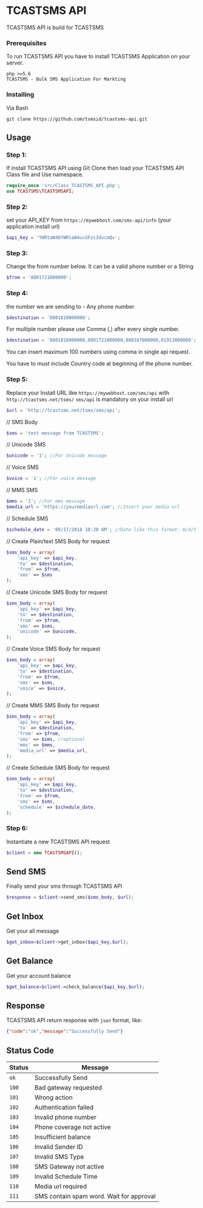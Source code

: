 # TCASTSMS API

TCASTSMS API is build for TCASTSMS


### Prerequisites

To run TCASTSMS API you have to install TCASTSMS Application on your server. 
```
php >=5.6
TCASTSMS - Bulk SMS Application For Markting
```

### Installing
Via Bash

```
git clone https://github.com/tsmsid/tcastsms-api.git
```

## Usage


 ### Step 1:
If install TCASTSMS API using Git Clone then load your TCASTSMS API Class file and Use namespace. 
```php
require_once 'src/Class_TCASTSMS_API.php';
use TCASTSMS\TCASTSMSAPI;
```
### Step 2:
set your API_KEY from `https://mywebhost.com/sms-api/info` (your application install url)
```php
$api_key = 'YWRtaW46YWRtaW4ucGFzc3dvcmQ=';
```
### Step 3:
Change the from number below. It can be a valid phone number or a String
```php
$from = '8801721000000';
```

### Step 4:
the number we are sending to - Any phone number
```php
$destination = '8801810000000';
```
For multiple number please use Comma (,) after every single number.
```php
$destination = '8801810000000,8801721000000,880167000000,01913000000';
```
You can insert maximum 100 numbers using comma in single api request.

You have to must include Country code at beginning of the phone number.  

### Step 5:
Replace your Install URL like `https://mywebhost.com/sms/api` with `http://tcastsms.net/tsms/`
`sms/api` is mandatory on your install url

```php
$url = 'http://tcastsms.net/tsms/sms/api';
```
// SMS Body
```php
$sms = 'test message from TCASTSMS';
```
// Unicode SMS
```php
$unicode = '1'; //For Unicode message
```
// Voice SMS
```php
$voice = '1'; //For voice message
```
// MMS SMS
```php
$mms = '1'; //For mms message
$media_url = 'https://yourmediaurl.com'; //Insert your media url
```
// Schedule SMS
```php
$schedule_date = '09/17/2018 10:20 AM'; //Date like this format: m/d/Y h:i A
```
// Create Plain/text SMS Body for request
```php
$sms_body = array(
    'api_key' => $api_key,
    'to' => $destination,
    'from' => $from,
    'sms' => $sms
);
```
// Create Unicode SMS Body for request
```php
$sms_body = array(
    'api_key' => $api_key,
    'to' => $destination,
    'from' => $from,
    'sms' => $sms,
    'unicode' => $unicode,
);
```

// Create Voice SMS Body for request
```php
$sms_body = array(
    'api_key' => $api_key,
    'to' => $destination,
    'from' => $from,
    'sms' => $sms,
    'voice' => $voice,
);
```
// Create MMS SMS Body for request
```php
$sms_body = array(
    'api_key' => $api_key,
    'to' => $destination,
    'from' => $from,
    'sms' => $sms, //optional
    'mms' => $mms,
    'media_url' => $media_url,
);
```
// Create Schedule SMS Body for request
```php
$sms_body = array(
    'api_key' => $api_key,
    'to' => $destination,
    'from' => $from,
    'sms' => $sms,
    'schedule' => $schedule_date,
);
```

### Step 6: 
Instantiate a new TCASTSMS API request
```php
$client = new TCASTSMSAPI();
```

## Send SMS
Finally send your sms through TCASTSMS API
```php
$response = $client->send_sms($sms_body, $url);
```

## Get Inbox
Get your all message
```php
$get_inbox=$client->get_inbox($api_key,$url);
```

## Get Balance
Get your account balance
```php
$get_balance=$client->check_balance($api_key,$url);
```
## Response
TCASTSMS API return response with `json` format, like:

```json
{"code":"ok","message":"Successfully Send"}
```

## Status Code

| Status | Message |
| --- | --- |
| `ok` | Successfully Send |
| `100` | Bad gateway requested |
| `101` | Wrong action |
| `102` | Authentication failed |
| `103` | Invalid phone number |
| `104` | Phone coverage not active |
| `105` | Insufficient balance |
| `106` | Invalid Sender ID |
| `107` | Invalid SMS Type |
| `108` | SMS Gateway not active |
| `109` | Invalid Schedule Time |
| `110` | Media url required |
| `111` | SMS contain spam word. Wait for approval |

